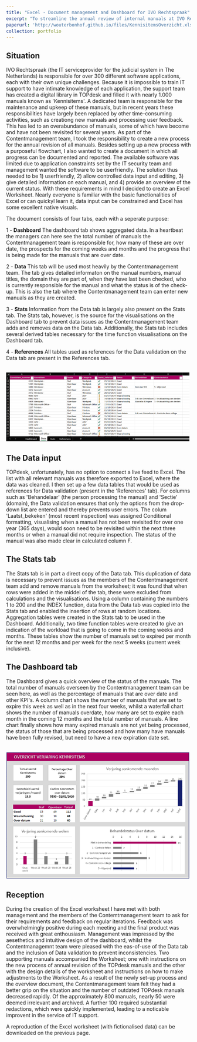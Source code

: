 ```yaml
---
title: "Excel - Document management and Dashboard for IVO Rechtspraak"
excerpt: "To streamline the annual review of internal manuals at IVO Rechtspraak, I designed and implemented this worksheet which includes a dynamic dashboard <br/><img src='/images/Kennisitems-Dashboard.png' width='400'>"
paperurl: 'http://wouterbonhof.github.io/files/KennisitemsOverzicht.xlsx'
collection: portfolio
---
```


## Situation
IVO Rechtspraak (the IT serviceprovider for the judicial system in The Netherlands) is responsible for over 300 different software applications, each with their own unique challenges. Because it is impossible to train IT support to have intimate knowledge of each application, the support team has created a digital library in TOPdesk and filled it with nearly 1.000 manuals known as 'Kennisitems'. A dedicated team is responsible for the maintenance and upkeep of these manuals, but in recent years these responsibilities have largely been replaced by other time-consuming activities, such as creationg new manuals and processing user feedback. This has led to an overabundance of manuals, some of which have become and have not been revisited for several years.
As part of the Contentmanagement team, I took the responsibility to create a new process for the annual revision of all manuals. Besides setting up a new process with a purposeful flowchart, I also wanted to create a document in which all progress can be documented and reported. The available software was limited due to application constraints set by the IT security team and management wanted the software to be userfriendly. The solution thus needed to be 1) userfriendly, 2) allow controlled data input and editing, 3) give detailed information on each manual, and 4) provide an overview of the current status. With these requirements in mind I decided to create an Excel Worksheet. Nearly everyone is familiar with the basic functionalities of Excel or can quickyl learn it, data input can be constrained and Excel has some excellent native visuals.

The document consists of four tabs, each with a seperate purpose:

1 - **Dashboard** The dashboard tab shows aggregated data. In a heartbeat the managers can here see the total number of manuals the Contentmanagement team is responsible for, how many of these are over date, the prospects for the coming weeks and months and the progress that is being made for the manuals that are over date.

2 - **Data** This tab will be used most heavily by the Contentmanagement team. The tab gives detailed informaton on the manual numbers, manual titles, the domain they are part of, when they have last been checked, who is currently responsible for the manual and what the status is of the check-up. This is also the tab where the Contentmanagement team can enter new manuals as they are created.

3 - **Stats** Information from the Data tab is largely also present on the Stats tab. The Stats tab, however, is the source for the visualisations on the Dashboard tab to prevent data issues as the Contentmanagement team adds and removes data on the Data tab. Additionally, the Stats tab includes several derived tables necessary for the time function visualisations on the Dashboard tab.

4 - **References** All tables used as references for the Data validation on the Data tab are present in the References tab.

<br/><img src='/images/Kennisitems-Data.png' width='500'>

## The Data input
TOPdesk, unfortunately, has no option to connect a live feed to Excel. The list with all relevant manuals was therefore exported to Excel, where the data was cleaned. I then set up a few data tables that would be used as references for Data validation (present in the 'References' tab). For columns such as 'Behandelaar' (the person processing the manual) and 'Sectie' (domain), the Data validation ensures that only the options from the drop-down list are entered and thereby prevents user errors. The colum 'Laatst_bekeken' (most recent inspection) was assigned Conditional formatting, visualising when a manual has not been revisited for over one year (365 days), would soon need to be revisited within the next three months or when a manual did not require inspection. The status of the manual was also made clear in calculated column F.

## The Stats tab
The Stats tab is in part a direct copy of the Data tab. This duplication of data is necessary to prevent issues as the members of the Contentmanagement team add and remove manuals from the worksheet; it was found that when rows were added in the middel of the tab, these were excluded from calculations and the visualisations. Using a column containing the numbers 1 to 200 and the INDEX function, data from the Data tab was copied into the Stats tab and enabled the insertion of rows at random locations. 
Aggregation tables were created in the Stats tab to be used in the Dashboard. Additionally, two time function tables were created to give an indication of the workload that is going to come in the coming weeks and months. These tables show the number of manuals set to expired per month for the next 12 months and per week for the next 5 weeks (current week inclusive).

## The Dashboard tab
The Dashboard gives a quick overview of the status of the manuals. The total number of manuals overseen by the Contentmanagement team can be seen here, as well as the percentage of manuals that are over date and other KPI's. A column chart shows the number of manuals that are set to expire this week as well as in the next four weeks, whilst a waterfall chart shows the number of manuals overdate, how many are set to expire each month in the coming 12 months and the total number of manuals. A line chart finally shows how many expired manuals are not yet being processed, the status of those that are being processed and how many have manuals have been fully revised, but need to have a new expiration date set.

<br/><img src='/images/Kennisitems-Dashboard.png' width='500'>

## Reception
During the creation of the Excel worksheet I have met with both management and the members of the Contemtmanagement team to ask for their requirements and feedback on regular iterations. Feedback was overwhelmingly positive during each meeting and the final product was received with great enthousiasm. Management was impressed by the aesethetics and intuitive design of the dashboard, whilst the Contentmanagemnt team were pleased with the eas-of-use of the Data tab and the inclusion of Data validation to prevent inconsistencies. Two supporting manuals accompanied the Worksheet; one with instructions on the new process of annual revision of the TOPdesk manuals and the other with the design details of the worksheet and instructions on how to make adjustments to the Worksheet.
As a result of the newly set-up process and the overview document, the Contentmanagement team felt they had a better grip on the situation and the number of outdated TOPdesk manuals decreased rapidly. Of the approximately 800 manuals, nearly 50 were deemed irrelevant and archived. A further 100 required substantial redactions, which were quickly implemented, leading to a noticable improvent in the service of IT support.

A reproduction of the Excel worksheet (with fictionalised data) can be downloaded on the previous page.
